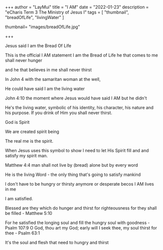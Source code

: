 +++
author = "LayMui"
title = "I AM"
date = "2022-01-23"
description = "eCharis Term 3 The Ministry of Jesus I"
tags = [
   "thumbnail", "breadOfLife", "livingWater"
]

thumbnail= "images/breadOfLife.jpg"

+++

Jesus said I am the Bread Of Life

This is the official I AM statement
I am the Bread of Life he that comes to me shall never hunger

and he that believes in me shall never thirst

In John 4 with the samaritan woman at the well,

He could have said I am the living water

John 4:10 the moment where Jesus would have said I AM but he didn't

He's the living water, symbolic of his identity, his character, his nature and his purpose.
If you drink of Him you shall never thirst.

God is Spirit

We are created spirit being

The real me is the spirit.

When Jesus uses this symbol to show
I need to let His Spirit fill and and satisfy my spirit man.

Matthew 4:4 man shall not live by (bread) alone but by every word

He is the living Word - the only thing that's going to satisfy mankind

I don't have to be hungry or thirsty anymore or desperate becos I AM lives in me

I am satisfied.

Blessed are they which do hunger and thirst for righteousness for they shall be filled - Matthew 5:10

For he satisfied the longing soul and fill the hungry soul with goodness - Psalm 107:9
O God, thou art my God; early will I seek thee, my soul thirst for thee - Psalm 63:1

It's the soul and flesh that need to hungry and thirst
